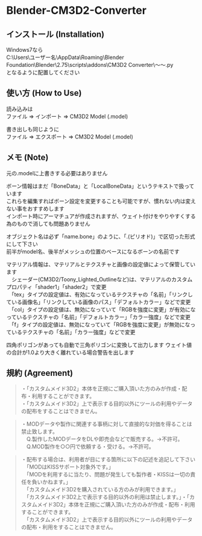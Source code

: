 # Blender-CM3D2-Converter

## インストール (Installation)
Windows7なら  
C:\Users\ユーザー名\AppData\Roaming\Blender Foundation\Blender\2.75\scripts\addons\CM3D2 Converter\～～.py  
となるように配置してください  

## 使い方 (How to Use)
読み込みは  
ファイル => インポート => CM3D2 Model (.model)  

書き出しも同じように  
ファイル => エクスポート => CM3D2 Model (.model)  

## メモ (Note)
元の.modelに上書きする必要はありません  

ボーン情報はまだ「BoneData」と「LocalBoneData」というテキストで扱っています  
これらを編集すればボーン設定を変更することも可能ですが、慣れない内は変えない事をおすすめします  
インポート時にアーマチュアが作成されますが、ウェイト付けをやりやすくする為のもので消しても問題ありません  

オブジェクト名は必ず「name.bone」のように、「.(ピリオド)」で区切った形式にして下さい  
前半がmodel名、後半がメッシュの位置のベースになるボーンの名前です  

マテリアル情報は、マテリアルとテクスチャと画像の設定値によって保管しています  
　シェーダー(CM3D2/Toony_Lighted_Outlineなど)は、マテリアルのカスタムプロパティ「shader1」「shader2」で変更  
　「tex」タイプの設定値は、有効になっているテクスチャの「名前」「リンクしている画像名」「リンクしている画像のパス」「デフォルトカラー」などで変更  
　「col」タイプの設定値は、無効になっていて「RGBを強度に変更」が有効になっているテクスチャの「名前」「デフォルトカラー」「カラー強度」などで変更  
　「f」タイプの設定値は、無効になっていて「RGBを強度に変更」が無効になっているテクスチャの「名前」「カラー強度」などで変更  

四角ポリゴンがあっても自動で三角ポリゴンに変換して出力します
ウェイト値の合計が1.0より大きく離れている場合警告を出します

## 規約 (Agreement)
>・「カスタムメイド3D2」本体を正規にご購入頂いた方のみが作成・配布・利用することができます。  
>・「カスタムメイド3D2」上で表示する目的以外にツールの利用やデータの配布をすることはできません。  

>・MODデータや製作に関連する事柄に対して直接的な対価を得ることは禁止致します。  
>　Q.製作したMODデータをDLや即売会などで販売する。→不許可。  
>　Q.MOD製作を○○円で依頼する・受ける。→不許可。  

>・配布する場合は、利用者が目にする箇所に以下の記述を追記して下さい  
>　「MODはKISSサポート対象外です。」  
>　「MODを利用するに当たり、問題が発生しても製作者・KISSは一切の責任を負いかねます。」  
>　「カスタムメイド3D2を購入されている方のみが利用できます。」  
>　「カスタムメイド3D2上で表示する目的以外の利用は禁止します。」・「カスタムメイド3D2」本体を正規にご購入頂いた方のみが作成・配布・利用することができます。  
>　「カスタムメイド3D2」上で表示する目的以外にツールの利用やデータの配布・利用をすることはできません。  
